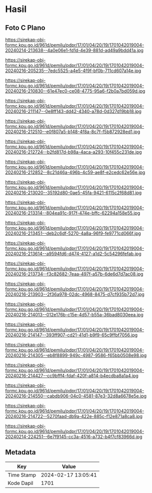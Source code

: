 # Hasil

## Foto C Plano

https://sirekap-obj-formc.kpu.go.id/961d/pemilu/pdpr/17/01/04/20/19/1701042019004-20240214-213638--4a0e06e1-fd1d-4e39-881d-ad49a9bdd41a.jpg

https://sirekap-obj-formc.kpu.go.id/961d/pemilu/pdpr/17/01/04/20/19/1701042019004-20240216-205235--7edc5525-a4e5-4f9f-bf0b-711cd607a14e.jpg

https://sirekap-obj-formc.kpu.go.id/961d/pemilu/pdpr/17/01/04/20/19/1701042019004-20240216-210830--61e47ec0-ce08-4775-95a6-f2b0a7bd059d.jpg

https://sirekap-obj-formc.kpu.go.id/961d/pemilu/pdpr/17/01/04/20/19/1701042019004-20240216-211147--0e8ff143-dd42-4340-a78d-0d327d19bb18.jpg

https://sirekap-obj-formc.kpu.go.id/961d/pemilu/pdpr/17/01/04/20/19/1701042019004-20240216-212510--e0f807a5-b148-4f8a-8c7f-f5b872928ed1.jpg

https://sirekap-obj-formc.kpu.go.id/961d/pemilu/pdpr/17/01/04/20/19/1701042019004-20240216-212724--b2fd817d-b98a-4aca-a293-10f455c231de.jpg

https://sirekap-obj-formc.kpu.go.id/961d/pemilu/pdpr/17/01/04/20/19/1701042019004-20240216-212852--8c21d46a-496b-4c59-ae8f-e2cedc62e56e.jpg

https://sirekap-obj-formc.kpu.go.id/961d/pemilu/pdpr/17/01/04/20/19/1701042019004-20240216-213020--35192d80-0ae5-45fa-9421-6115c2f68d81.jpg

https://sirekap-obj-formc.kpu.go.id/961d/pemilu/pdpr/17/01/04/20/19/1701042019004-20240216-213314--804ea91c-917f-474e-bffc-62294a158e55.jpg

https://sirekap-obj-formc.kpu.go.id/961d/pemilu/pdpr/17/01/04/20/19/1701042019004-20240216-213451--deb2c6df-5270-4a8a-96f9-fe9771cd066f.jpg

https://sirekap-obj-formc.kpu.go.id/961d/pemilu/pdpr/17/01/04/20/19/1701042019004-20240216-213614--a9594fd6-d474-4127-a1d2-5c54296fefab.jpg

https://sirekap-obj-formc.kpu.go.id/961d/pemilu/pdpr/17/01/04/20/19/1701042019004-20240216-213734--f3c82682-7eaa-497f-a57b-6de6d7d7ac08.jpg

https://sirekap-obj-formc.kpu.go.id/961d/pemilu/pdpr/17/01/04/20/19/1701042019004-20240216-213903--2f36a978-02dc-4968-8475-d7cf935b72d7.jpg

https://sirekap-obj-formc.kpu.go.id/961d/pemilu/pdpr/17/01/04/20/19/1701042019004-20240216-214013--012e176b-c15e-4d57-b55a-36bad8030eea.jpg

https://sirekap-obj-formc.kpu.go.id/961d/pemilu/pdpr/17/01/04/20/19/1701042019004-20240216-214147--393ff907-cd21-41d1-b9f9-65c9ffbf7056.jpg

https://sirekap-obj-formc.kpu.go.id/961d/pemilu/pdpr/17/01/04/20/19/1701042019004-20240216-214305--eb8f8899-949c-4987-9586-f65bb0508e98.jpg

https://sirekap-obj-formc.kpu.go.id/961d/pemilu/pdpr/17/01/04/20/19/1701042019004-20240216-214427--cc9bfff4-fdaf-420f-a814-b4ecdba8a1a4.jpg

https://sirekap-obj-formc.kpu.go.id/961d/pemilu/pdpr/17/01/04/20/19/1701042019004-20240216-214550--cabdb906-04c0-4581-87e3-32d8a6678e5e.jpg

https://sirekap-obj-formc.kpu.go.id/961d/pemilu/pdpr/17/01/04/20/19/1701042019004-20240216-214722--5270faad-db9a-422e-885c-f12e871a8ca8.jpg

https://sirekap-obj-formc.kpu.go.id/961d/pemilu/pdpr/17/01/04/20/19/1701042019004-20240214-224251--6e7f9145-cc3a-4516-a732-b4f7cf83966d.jpg


## Metadata

| Key        | Value               |
| ---------- | ------------------- |
| Time Stamp | 2024-02-17 13:05:41 |
| Kode Dapil | 1701                |




